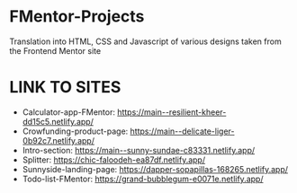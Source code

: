 # FMentor-Projects

Translation into HTML, CSS and Javascript of various designs taken from the Frontend Mentor site

# LINK TO SITES

- Calculator-app-FMentor: https://main--resilient-kheer-dd15c5.netlify.app/
- Crowfunding-product-page: https://main--delicate-liger-0b92c7.netlify.app/
- Intro-section: https://main--sunny-sundae-c83331.netlify.app/
- Splitter: https://chic-faloodeh-ea87df.netlify.app/
- Sunnyside-landing-page: https://dapper-sopapillas-168265.netlify.app/
- Todo-list-FMentor: https://grand-bubblegum-e0071e.netlify.app/
